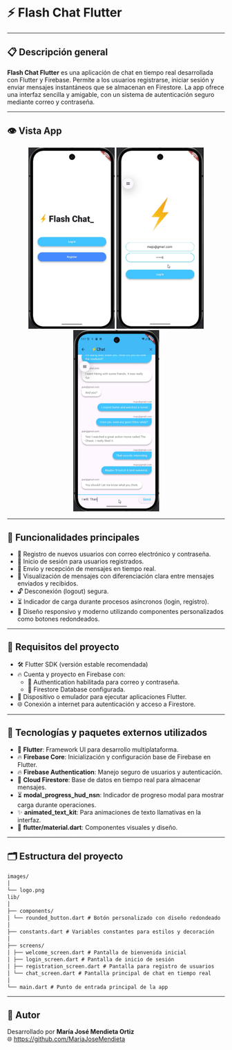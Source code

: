 # ⚡ Flash Chat Flutter

---

## 📋 Descripción general

**Flash Chat Flutter** es una aplicación de chat en tiempo real desarrollada con Flutter y Firebase. Permite a los usuarios registrarse, iniciar sesión y enviar mensajes instantáneos que se almacenan en Firestore. La app ofrece una interfaz sencilla y amigable, con un sistema de autenticación seguro mediante correo y contraseña.

---

## 👁 Vista App
<p align="center">
  <img src="welcome.png" width="200"/>
  <img src="login.png" width="202"/>
  <img src="chat.png" width="199"/>
</p>

---

## 🚀 Funcionalidades principales

- 🔐 Registro de nuevos usuarios con correo electrónico y contraseña.
- 🔑 Inicio de sesión para usuarios registrados.
- 💬 Envío y recepción de mensajes en tiempo real.
- 👥 Visualización de mensajes con diferenciación clara entre mensajes enviados y recibidos.
- 🔓 Desconexión (logout) segura.
- ⏳ Indicador de carga durante procesos asíncronos (login, registro).
- 🎨 Diseño responsivo y moderno utilizando componentes personalizados como botones redondeados.

---

## 📌 Requisitos del proyecto

- 🛠 Flutter SDK (versión estable recomendada)
- 🔥 Cuenta y proyecto en Firebase con:
    - 🔐 Authentication habilitada para correo y contraseña.
    - 💾 Firestore Database configurada.
- 📱 Dispositivo o emulador para ejecutar aplicaciones Flutter.
- 🌐 Conexión a internet para autenticación y acceso a Firestore.

---

## 🧰 Tecnologías y paquetes externos utilizados

- 🦋 **Flutter**: Framework UI para desarrollo multiplataforma.
- 🔥 **Firebase Core**: Inicialización y configuración base de Firebase en Flutter.
- 🔥 **Firebase Authentication**: Manejo seguro de usuarios y autenticación.
- 💾 **Cloud Firestore**: Base de datos en tiempo real para almacenar mensajes.
- ⏳ **modal_progress_hud_nsn**: Indicador de progreso modal para mostrar carga durante operaciones.
- ✨ **animated_text_kit**: Para animaciones de texto llamativas en la interfaz.
- 🎨 **flutter/material.dart**: Componentes visuales y diseño.

---

## 🗂 Estructura del proyecto
```
images/
│
└── logo.png
lib/
│
├── components/
│ └── rounded_button.dart # Botón personalizado con diseño redondeado
│
├── constants.dart # Variables constantes para estilos y decoración
│
├── screens/
│ ├── welcome_screen.dart # Pantalla de bienvenida inicial
│ ├── login_screen.dart # Pantalla de inicio de sesión
│ ├── registration_screen.dart # Pantalla para registro de usuarios
│ └── chat_screen.dart # Pantalla principal de chat en tiempo real
│
└── main.dart # Punto de entrada principal de la app
```
---

## 👤 Autor

Desarrollado por **María José Mendieta Ortiz**   
🌐 https://github.com/MariaJoseMendieta
